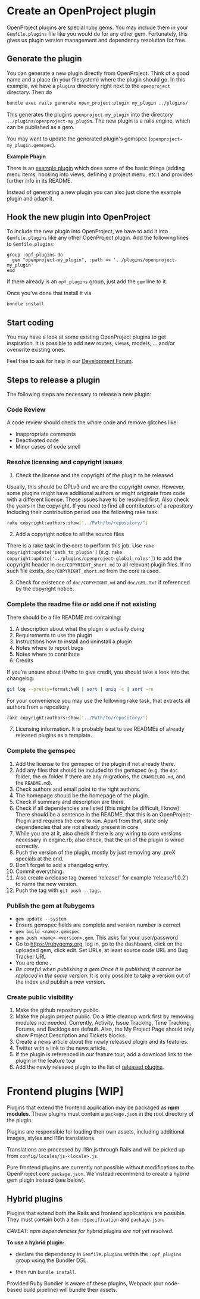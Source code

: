 # Create an OpenProject plugin

OpenProject plugins are special ruby gems. You may include them in your `Gemfile.plugins` file like you would do for any other gem. Fortunately, this gives us plugin version management and dependency resolution for free.

## Generate the plugin

You can generate a new plugin directly from OpenProject. Think of a good name and a place (in your filesystem) where the plugin should go. In this example, we have a `plugins` directory right next to the `openproject` directory. Then do

```bash
bundle exec rails generate open_project:plugin my_plugin ../plugins/
```

This generates the plugins `openproject-my_plugin` into the directory `../plugins/openproject-my_plugin`. The new plugin is a rails engine, which can be published as a gem.

You may want to update the generated plugin's gemspec (`openproject-my_plugin.gemspec`).

**Example Plugin**

There is an [example plugin](https://github.com/opf/openproject-proto_plugin) which does some of the basic things (adding menu items, hooking into views, defining a project menu, etc.) and provides further info in its README.

Instead of generating a new plugin you can also just clone the example plugin and adapt it.

## Hook the new plugin into OpenProject

To include the new plugin into OpenProject, we have to add it into `Gemfile.plugins` like any other OpenProject plugin. Add the following lines to `Gemfile.plugins`:

```
group :opf_plugins do
  gem "openproject-my_plugin", :path => '../plugins/openproject-my_plugin'
end
```

If there already is an `opf_plugins` group, just add the `gem` line to it.

Once you've done that install it via

```bash
bundle install
```

## Start coding

You may have a look at some existing OpenProject plugins to get inspiration. It is possible to add new routes, views, models, … and/or overwrite existing ones.

Feel free to ask for help in our [Development Forum](https://community.openproject.org/projects/openproject/boards/7).

## Steps to release a plugin

The following steps are necessary to release a new plugin:

### Code Review
A code review should check the whole code and remove glitches like:

- Inappropriate comments
- Deactivated code
- Minor cases of code smell

### Resolve licensing and copyright issues

1. Check the license and the copyright of the plugin to be released

 Usually, this should be GPLv3 and we are the copyright owner. However, some plugins might have additional authors or might originate from code with a different license. These issues have to be resolved first. Also check the years in the copyright. If you need to find all contributors of a repository including their contribution period use the following rake task:
 ```bash
rake copyright:authors:show['../Path/to/repository/']
```

2. Add a copyright notice to all the source files

 There is a rake task in the core to perform this job. Use `rake copyright:update['path_to_plugin']` (e.g. `rake copyright:update['../plugins/openproject-global_roles']`) to add the copyright header in `doc/COPYRIGHT_short.md` to all relevant plugin files.
 If no such file exists, `doc/COPYRIGHT_short.md` from the core is used.

3. Check for existence of `doc/COPYRIGHT.md` and `doc/GPL.txt` if referenced by the copyright notice.

### Complete the readme file or add one if not existing

There should be a file README.md containing:

1. A description about what the plugin is actually doing
2. Requirements to use the plugin
3. Instructions how to install and uninstall a plugin
4. Notes where to report bugs
5. Notes where to contribute
6. Credits

If you’re unsure about if/who to give credit, you should take a look into the changelog:

```bash
git log --pretty=format:%aN | sort | uniq -c | sort -rn
```

For your convenience you may use the following rake task, that extracts all authors from a repository

```bash
rake copyright:authors:show['../Path/to/repository/']
```

7. Licensing information.
It is probably best to use READMEs of already released plugins as a template.

### Complete the gemspec

1. Add the license to the gemspec of the plugin if not already there.
2. Add any files that should be included to the gemspec (e.g. the `doc` folder, the `db` folder if there are any migrations, the `CHANGELOG.md`, and the `README.md`).
3. Check authors and email point to the right authors.
4. The homepage should be the homepage of the plugin.
5. Check if summary and description are there.
6. Check if all dependencies are listed (this might be difficult, I know): There should be a sentence in the README, that this is an OpenProject-Plugin and requires the core to run. Apart from that, state only dependencies that are not already present in core.
7. While you are at it, also check if there is any wiring to core versions necessary in engine.rb; also check, that the url of the plugin is wired correctly.
8. Push the version of the plugin, mostly by just removing any .preX specials at the end.
9. Don’t forget to add a changelog entry.
10. Commit everything.
11. Also create a release tag (named ‘release/<version>’ for example ‘release/1.0.2′) to name the new version.
12. Push the tag with `git push --tags`.

### Publish the gem at Rubygems

- `gem update --system`
- Ensure gemspec fields are complete and version number is correct
- `gem build <name>.gemspec`
- `gem push <name>-<version>.gem`. This asks for your user/password
- Go to https://rubygems.org, log in, go to the dashboard, click on the uploaded gem, click edit.  Set URLs, at least source code URL and Bug Tracker URL
- You are done .
- *Be careful when publishing a gem.Once it is published, it cannot be replaced in the same version*. It is only possible to take a version out of the index and publish a new version.

### Create public visibility

1. Make the github repository public.
2. Make the plugin project public.
  Do a little cleanup work first by removing modules not needed. Currently,
  Activity, Issue Tracking, Time Tracking, Forums, and Backlogs are default.
  Also, the My Project Page should only show Project Description and Tickets blocks.
3. Create a news article about the newly released plugin and its features.
4. Twitter with a link to the news article.
5. If the plugin is referenced in our feature tour, add a download link to the plugin in the feature tour
6. Add the newly released plugin to the list of [released plugins](https://www.openproject.org/download/install-plugins/openproject-plugins/).


# Frontend plugins [WIP]

Plugins that extend the frontend application may be packaged as **npm modules**.
These plugins must contain a `package.json` in the root directory of the plugin.

Plugins are responsible for loading their own assets, including additional
images, styles and I18n translations.

Translations are processed by I18n.js through Rails and will be picked up from `config/locales/js-<locale>.js`.

Pure frontend plugins are currently not possible without modifications to the OpenProject core `package.json`.
We instead recommend to create a hybrid gem plugin instead (see below).

## Hybrid plugins

Plugins that extend both the Rails and frontend applications are possible. They
must contain both a `Gem::Specification` and `package.json`.

_CAVEAT: npm dependencies for hybrid plugins are not yet resolved._

**To use a hybrid plugin:**

  * declare the dependency in `Gemfile.plugins` within the `:opf_plugins` group
    using the Bundler DSL.

  * then run `bundle install`.

Provided Ruby Bundler is aware of these plugins, Webpack (our node-based build pipeline)
will bundle their assets.
